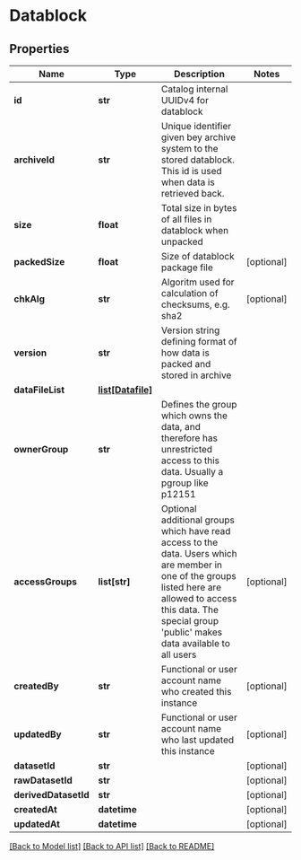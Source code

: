 # Datablock

## Properties
Name | Type | Description | Notes
------------ | ------------- | ------------- | -------------
**id** | **str** | Catalog internal UUIDv4 for datablock | 
**archiveId** | **str** | Unique identifier given bey archive system to the stored datablock. This id is used when data is retrieved back. | 
**size** | **float** | Total size in bytes of all files in datablock when unpacked | 
**packedSize** | **float** | Size of datablock package file | [optional] 
**chkAlg** | **str** | Algoritm used for calculation of checksums, e.g. sha2 | [optional] 
**version** | **str** | Version string defining format of how data is packed and stored in archive | 
**dataFileList** | [**list[Datafile]**](Datafile.md) |  | 
**ownerGroup** | **str** | Defines the group which owns the data, and therefore has unrestricted access to this data. Usually a pgroup like p12151 | 
**accessGroups** | **list[str]** | Optional additional groups which have read access to the data. Users which are member in one of the groups listed here are allowed to access this data. The special group &#39;public&#39; makes data available to all users | [optional] 
**createdBy** | **str** | Functional or user account name who created this instance | [optional] 
**updatedBy** | **str** | Functional or user account name who last updated this instance | [optional] 
**datasetId** | **str** |  | [optional] 
**rawDatasetId** | **str** |  | [optional] 
**derivedDatasetId** | **str** |  | [optional] 
**createdAt** | **datetime** |  | [optional] 
**updatedAt** | **datetime** |  | [optional] 

[[Back to Model list]](../README.md#documentation-for-models) [[Back to API list]](../README.md#documentation-for-api-endpoints) [[Back to README]](../README.md)


